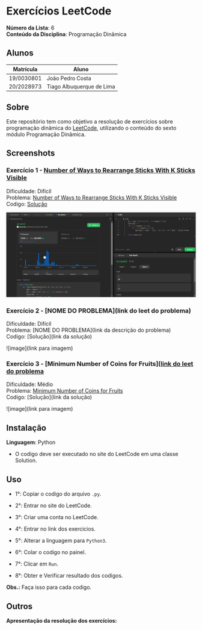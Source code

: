 # Exercícios LeetCode

**Número da Lista**: 6<br>
**Conteúdo da Disciplina**: Programação Dinâmica<br>
 
## Alunos
|Matrícula | Aluno |
| -- | -- |
| 19/0030801  | João Pedro Costa |
| 20/2028973  | Tiago Albuquerque de Lima |

## Sobre 
Este repositório tem como objetivo a resolução de exercícios sobre programação dinâmica do [LeetCode](https://leetcode.com/), utilizando o conteúdo do sexto módulo Programação Dinâmica.

## Screenshots
### Exercício 1 - [Number of Ways to Rearrange Sticks With K Sticks Visible](https://leetcode.com/problems/number-of-ways-to-rearrange-sticks-with-k-sticks-visible/)

Dificuldade: Difícil<br>
Problema: [Number of Ways to Rearrange Sticks With K Sticks Visible](Number_of_Ways_to_Rearrange_Sticks_With_K_Sticks_Visible/Number_of_Ways_to_Rearrange_Sticks_With_K_Sticks_Visible.md)<br>
Codigo: [Solução](Number_of_Ways_to_Rearrange_Sticks_With_K_Sticks_Visible/Number_of_Ways_to_Rearrange_Sticks_With_K_Sticks_Visible.py)<br>

![image](Assets/Media_1.png)

### Exercício 2 - [NOME DO PROBLEMA](link do leet do problema)

Dificuldade: Difícil<br>
Problema: [NOME DO PROBLEMA](link da descrição do problema)<br>
Codigo: [Solução](link da solução)<br>

![image](link para imagem)

### Exercício 3 - [Minimum Number of Coins for Fruits]([link do leet do problema](https://leetcode.com/problems/minimum-number-of-coins-for-fruits/)

Dificuldade: Médio<br>
Problema: [Minimum Number of Coins for Fruits](Minimum_Number_of_Coins_for_Fruits/Minimum_Number_of_Coins_for_Fruits.md)<br>
Codigo: [Solução](link da solução)<br>

![image](link para imagem)

## Instalação 
**Linguagem**: Python<br>
- O codigo deve ser executado no site do LeetCode em uma classe Solution.

## Uso 
- 1°: Copiar o codigo do arquivo ```.py```.
 
- 2°: Entrar no site do LeetCode.
 
- 3°: Criar uma conta no LeetCode.
 
- 4°: Entrar no link dos exercicios.
 
- 5°: Alterar a linguagem para ```Python3```.
 
- 6°: Colar o codigo no painel.
 
- 7°: Clicar em ```Run```.
 
- 8°: Obter e Verificar resultado dos codigos.

**Obs.:** Faça isso para cada codigo.

## Outros 
**Apresentação da resolução dos exercícios:**
